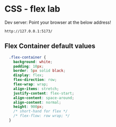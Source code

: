 # CSS - flex lab

Dev server: Point your browser at the below address!

```
http://127.0.0.1:5173/
```

## Flex Container default values

```css
  .flex-container {
    background: white;
    padding: 10px;
    border: 5px solid black;
    display: flex;
    flex-direction: row;
    flex-wrap: wrap;
    align-items: stretch;
    justify-content: flex-start;
    align-content: space-around;
    align-content: normal;
    height: 900px;
    /* short-hand for flex */
    /* flex-flow: row wrap; */
  }
```